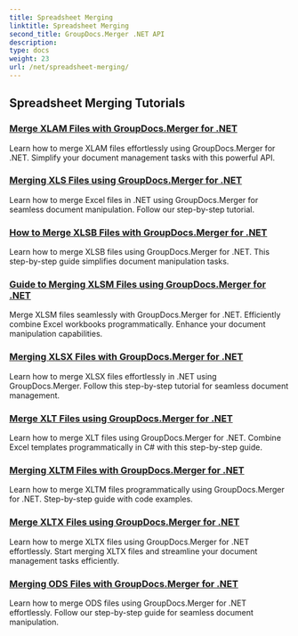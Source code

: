 ```yaml
---
title: Spreadsheet Merging
linktitle: Spreadsheet Merging
second_title: GroupDocs.Merger .NET API
description: 
type: docs
weight: 23
url: /net/spreadsheet-merging/
---
```


## Spreadsheet Merging Tutorials
### [Merge XLAM Files with GroupDocs.Merger for .NET](./merge-xlam-files-groupdocs-merger-dotnet/)
Learn how to merge XLAM files effortlessly using GroupDocs.Merger for .NET. Simplify your document management tasks with this powerful API.
### [Merging XLS Files using GroupDocs.Merger for .NET](./merging-xls-files-groupdocs-merger-dotnet/)
Learn how to merge Excel files in .NET using GroupDocs.Merger for seamless document manipulation. Follow our step-by-step tutorial.
### [How to Merge XLSB Files with GroupDocs.Merger for .NET](./how-to-merge-xlsb-files-groupdocs-merger-dotnet/)
Learn how to merge XLSB files using GroupDocs.Merger for .NET. This step-by-step guide simplifies document manipulation tasks.
### [Guide to Merging XLSM Files using GroupDocs.Merger for .NET](./guide-merging-xlsm-files-groupdocs-merger-dotnet/)
Merge XLSM files seamlessly with GroupDocs.Merger for .NET. Efficiently combine Excel workbooks programmatically. Enhance your document manipulation capabilities.
### [Merging XLSX Files with GroupDocs.Merger for .NET](./merging-xlsx-files-groupdocs-merger-dotnet/)
Learn how to merge XLSX files effortlessly in .NET using GroupDocs.Merger. Follow this step-by-step tutorial for seamless document management.
### [Merge XLT Files using GroupDocs.Merger for .NET](./merge-xlt-files-groupdocs-merger-dotnet/)
Learn how to merge XLT files using GroupDocs.Merger for .NET. Combine Excel templates programmatically in C# with this step-by-step guide.
### [Merging XLTM Files with GroupDocs.Merger for .NET](./merging-xltm-files-groupdocs-merger-dotnet/)
Learn how to merge XLTM files programmatically using GroupDocs.Merger for .NET. Step-by-step guide with code examples.
### [Merge XLTX Files using GroupDocs.Merger for .NET](./merge-xltx-files-groupdocs-merger-dotnet/)
Learn how to merge XLTX files using GroupDocs.Merger for .NET effortlessly. Start merging XLTX files and streamline your document management tasks efficiently.
### [Merging ODS Files with GroupDocs.Merger for .NET](./merging-ods-files-groupdocs-merger-dotnet/)
Learn how to merge ODS files using GroupDocs.Merger for .NET effortlessly. Follow our step-by-step guide for seamless document manipulation.